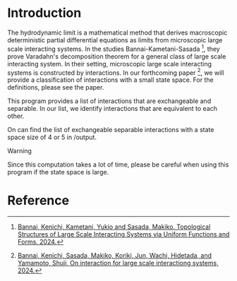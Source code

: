 # Introduction
The hydrodynamic limit is a mathematical method that derives macroscopic deterministic partial differential equations as limits from microscopic large scale interacting systems. 
In the studies Bannai-Kametani-Sasada [^BKS], they prove Varadahn's decomposition theorem for a general class of large scale interacting system. 
In their setting, microscopic large scale interacting systems is constructed by interactions. 
In our forthcoming paper [^BKSWY], we will provide a classification of interactions with a small state space.
For the definitions, please see the paper.

This program provides a list of interactions that are exchangeable and separable. 
In our list, we identify interactions that are equivalent to each other.

On can find the list of exchangeable separable interactions with a state space size of 4 or 5 in /output.

> [!WARNING]
> Since this computation takes a lot of time, please be careful when using this program if the state space is large.

# Reference
[^BKS]: [Bannai, Kenichi, Kametani, Yukio and Sasada, Makiko. Topological Structures of Large Scale Interacting Systems via Uniform Functions and Forms. 2024.](https://arxiv.org/abs/2009.04699)
[^BKSWY]: [Bannai, Kenichi, Sasada, Makiko, Koriki, Jun, Wachi, Hidetada, and Yamamoto, Shuji, On interaction for large scale interactiong systems, 2024.](https://arxiv.org/abs/2410.06778)

